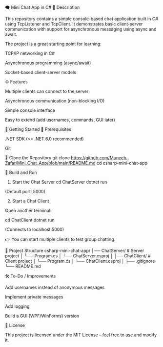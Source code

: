 🗨️ Mini Chat App in C#
📌 Description

This repository contains a simple console-based chat application built in C# using TcpListener and TcpClient.
It demonstrates basic client-server communication with support for asynchronous messaging using async and await.

The project is a great starting point for learning:

TCP/IP networking in C#

Asynchronous programming (async/await)

Socket-based client-server models

⚙️ Features

Multiple clients can connect to the server

Asynchronous communication (non-blocking I/O)

Simple console interface

Easy to extend (add usernames, commands, GUI later)

🚀 Getting Started
🔹 Prerequisites

.NET SDK
 (>= .NET 6.0 recommended)

Git

🔹 Clone the Repository
git clone https://github.com/Muneeb-Zafar/Mini_Chat_App/blob/main/README.md
cd csharp-mini-chat-app

🔹 Build and Run
1. Start the Chat Server
cd ChatServer
dotnet run


(Default port: 5000)

2. Start a Chat Client

Open another terminal:

cd ChatClient
dotnet run


(Connects to localhost:5000)

👉 You can start multiple clients to test group chatting.

📂 Project Structure
csharp-mini-chat-app/
│── ChatServer/       # Server project
│   └── Program.cs
│   └── ChatServer.csproj
│
│── ChatClient/       # Client project
│   └── Program.cs
│   └── ChatClient.csproj
│
├── .gitignore
└── README.md

🛠️ To-Do / Improvements

Add usernames instead of anonymous messages

Implement private messages

Add logging

Build a GUI (WPF/WinForms) version

📜 License

This project is licensed under the MIT License – feel free to use and modify it.  
